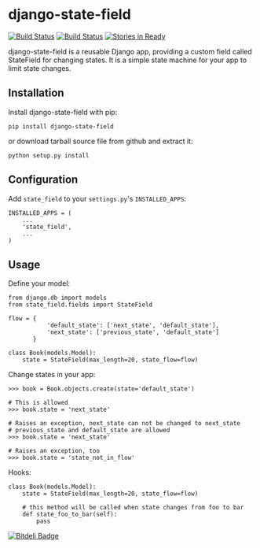 django-state-field 
==================

[![Build Status](https://drone.io/github.com/imom0/django-state-field/status.png)](https://drone.io/github.com/imom0/django-state-field/latest)
[![Build Status](https://api.travis-ci.org/imom0/django-state-field.png)](https://travis-ci.org/imom0/django-state-field)
[![Stories in Ready](https://badge.waffle.io/imom0/django-state-field.png?label=ready)](https://waffle.io/imom0/django-state-field)

django-state-field is a reusable Django app, providing a custom field called StateField for changing states. It is a simple state machine for your app to limit state changes.

Installation
------------

Install django-state-field with pip:

    pip install django-state-field
    
or download tarball source file from github and extract it:

    python setup.py install
    
Configuration
-------------

Add `state_field` to your `settings.py`'s `INSTALLED_APPS`:

    INSTALLED_APPS = (
        ...
        'state_field',
        ...
    )

Usage
-----

Define your model:

    from django.db import models
    from state_field.fields import StateField
    
    flow = {
               'default_state': ['next_state', 'default_state'],
    	       'next_state': ['previous_state', 'default_state']
    	   }
    
    class Book(models.Model):
        state = StateField(max_length=20, state_flow=flow)

Change states in your app:

    >>> book = Book.objects.create(state='default_state')

    # This is allowed
    >>> book.state = 'next_state'

    # Raises an exception, next_state can not be changed to next_state
    # previous_state and default_state are allowed
    >>> book.state = 'next_state'

    # Raises an exception, too
    >>> book.state = 'state_not_in_flow'

Hooks:

    class Book(models.Model):
        state = StateField(max_length=20, state_flow=flow)

        # this method will be called when state changes from foo to bar
        def state_foo_to_bar(self):
            pass


[![Bitdeli Badge](https://d2weczhvl823v0.cloudfront.net/imom0/django-state-field/trend.png)](https://bitdeli.com/free "Bitdeli Badge")

